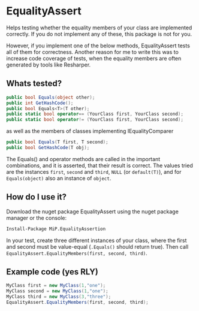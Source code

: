 # EqualityAssert
Helps testing whether the equality members of your class are implemented correctly. If you do not implement any of these, this package is not for you.

However, if you implement one of the below methods, EqualityAssert tests all of them for correctness. Another reason for me to write this was to increase code coverage of tests, when the equality members are often generated by tools like Resharper.

## Whats tested?
```C#
public bool Equals(object other);
public int GetHashCode();
public bool Equals<T>(T other);
public static bool operator== (YourClass first, YourClass second);
public static bool operator!= (YourClass first, YourClass second);
```
as well as the members of classes implementing IEqualityComparer<T>
```C#
public bool Equals(T first, T second);
public bool GetHashCode(T obj);
```

The Equals() and operator methods are called in the important combinations, and it is asserted, that their result is correct. The values tried are the instances `first`, `second` and `third`, `NULL` (or `default(T)`), and for `Equals(object)` also an instance of `object`.

## How do I use it?
Download the nuget package EqualityAssert using the nuget package manager or the console:
```bash
Install-Package MiP.EqualityAssertion
```

In your test, create three different instances of your class, where the first and second must be value-equal (`.Equals()` should return true).
Then call `EqualityAssert.EqualityMembers(first, second, third)`.

## Example code (yes RLY)
```C#
MyClass first = new MyClass(1,"one");
MyClass second = new MyClass(1,"one");
MyClass third = new MyClass(3,"three");
EqualityAssert.EqualityMembers(first, second, third);
```
